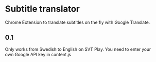 # Subtitle translator
Chrome Extension to translate subtitles on the fly with Google Translate. 

## 0.1 
Only works from Swedish to English on SVT Play. You need to enter your own Google API key in content.js
